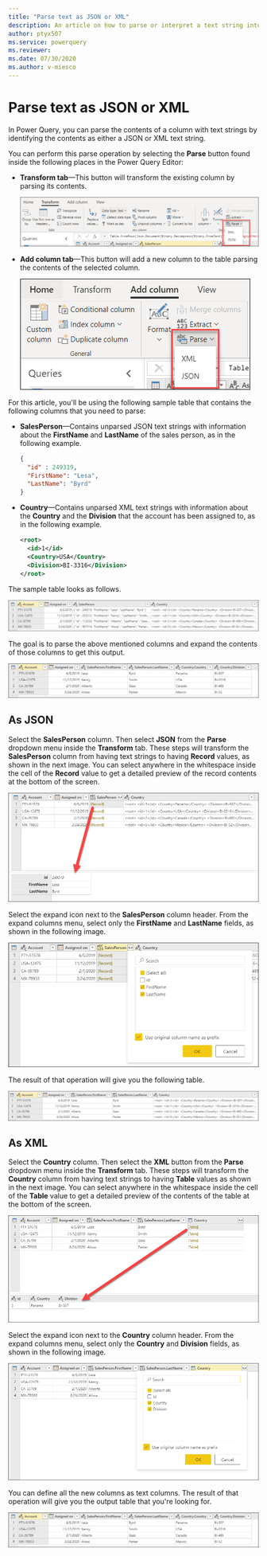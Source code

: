 ```yaml
---
title: "Parse text as JSON or XML"
description: An article on how to parse or interpret a text string into JSON or XML. 
author: ptyx507
ms.service: powerquery
ms.reviewer: 
ms.date: 07/30/2020
ms.author: v-miesco
---
```

# Parse text as JSON or XML

In Power Query, you can parse the contents of a column with text strings by identifying the contents as either a JSON or XML text string. 

You can perform this parse operation by selecting the **Parse** button found inside the following places in the Power Query Editor:

* **Transform tab**&mdash;This button will transform the existing column by parsing its contents.

    ![Parse button inside the Transform tab](images/me-parse-json-xml-transform-tab.png)

* **Add column tab**&mdash;This button will add a new column to the table parsing the contents of the selected column.

    ![Parse button inside the Add column tab](images/me-parse-json-xml-add-column-tab.png)

For this article, you'll be using the following sample table that contains the following columns that you need to parse:

* **SalesPerson**&mdash;Contains unparsed JSON text strings with information about the **FirstName** and **LastName** of the sales person, as in the following example.

   ```json
   {
     "id" : 249319,
     "FirstName": "Lesa",
     "LastName": "Byrd"
   }
   ```

* **Country**&mdash;Contains unparsed XML text strings with information about the **Country** and the **Division** that the account has been assigned to, as in the following example. 

   ```xml
   <root>
     <id>1</id>
     <Country>USA</Country>
     <Division>BI-3316</Division>
   </root>
   ```
The sample table looks as follows.

![Sample source table](images/me-parse-json-xml-sample-table.png)

The goal is to parse the above mentioned columns and expand the contents of those columns to get this output.

![Sample final output table](images/me-parse-json-xml-sample-output-final-table.png)

## As JSON

Select the **SalesPerson** column. Then select **JSON** from the **Parse** dropdown menu inside the **Transform** tab. These steps will transform the **SalesPerson** column from having text strings to having **Record** values, as shown in the next image. You can select anywhere in the whitespace inside the cell of the **Record** value to get a detailed preview of the record contents at the bottom of the screen.

![Parse JSON text string](images/me-parse-json-xml-parsed-json.png)

Select the expand icon next to the **SalesPerson** column header. From the expand columns menu, select only the **FirstName** and **LastName** fields, as shown in the following image.

![Parsed JSON text string fields to expand](images/me-parse-json-xml-parsed-json-expand-menu.png)

The result of that operation will give you the following table.

![Expanded JSON fields](images/me-parse-json-xml-parsed-json-expanded-fields.png)

## As XML

Select the **Country** column. Then select the **XML** button from the **Parse** dropdown menu inside the **Transform** tab. These steps will transform the **Country** column from having text strings to having **Table** values as shown in the next image. You can select anywhere in the whitespace inside the cell of the **Table** value to get a detailed preview of the contents of the table at the bottom of the screen.

![Parse XML text string](images/me-parse-json-xml-parsed-xml.png)

Select the expand icon next to the **Country** column header. From the expand columns menu, select only the **Country** and **Division** fields, as shown in the following image.

![Parsed XML text string fields to expand](images/me-parse-json-xml-parsed-xml-expand-menu.png)

You can define all the new columns as text columns. The result of that operation will give you the output table that you're looking for.

![Sample final output table](images/me-parse-json-xml-sample-output-final-table.png)